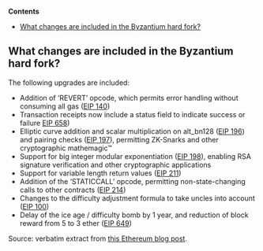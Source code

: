 <!-- START doctoc generated TOC please keep comment here to allow auto update -->

<!-- DON'T EDIT THIS SECTION, INSTEAD RE-RUN doctoc TO UPDATE -->

**Contents**



- [What changes are included in the Byzantium hard fork?](#what-changes-are-included-in-the-byzantium-hard-fork)



<!-- END doctoc generated TOC please keep comment here to allow auto update -->



<h2>What changes are included in the Byzantium hard fork?</h2>

<p>The following upgrades are included:</p>

<ul>

<li>Addition of ‘REVERT’ opcode, which permits error handling without consuming all gas (<a href="https://github.com/ethereum/EIPs/pull/206">EIP 140</a>)</li>

<li>Transaction receipts now include a status field to indicate success or failure <a href="https://github.com/ethereum/EIPs/pull/658">EIP 658</a>)</li>

<li>Elliptic curve addition and scalar multiplication on alt_bn128 (<a href="https://github.com/ethereum/EIPs/pull/213">EIP 196</a>) and pairing checks (<a href="https://github.com/ethereum/EIPs/pull/212">EIP 197</a>), permitting ZK-Snarks and other cryptographic mathemagic™</li>

<li>Support for big integer modular exponentiation (<a href="https://github.com/ethereum/EIPs/pull/198">EIP 198</a>), enabling RSA signature verification and other cryptographic applications</li>

<li>Support for variable length return values (<a href="https://github.com/ethereum/EIPs/pull/211">EIP 211</a>)</li>

<li>Addition of the ‘STATICCALL’ opcode, permitting non-state-changing calls to other contracts (<a href="https://github.com/ethereum/EIPs/pull/214">EIP 214</a>)</li>

<li>Changes to the difficulty adjustment formula to take uncles into account (<a href="https://github.com/ethereum/EIPs/issues/100">EIP 100</a>)</li>

<li>Delay of the ice age / difficulty bomb by 1 year, and reduction of block reward from 5 to 3 ether (<a href="https://github.com/ethereum/EIPs/pull/669">EIP 649</a>)</li>

</ul>



Source: verbatim extract from [this Ethereum blog post](https://web.archive.org/web/20180104055521/https://blog.ethereum.org/2017/10/12/byzantium-hf-announcement/).